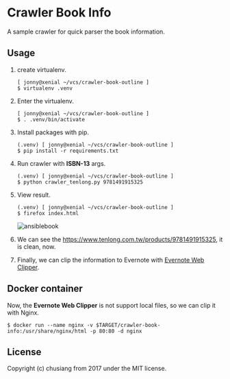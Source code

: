# Crawler Book Info

A sample crawler for quick parser the book information.

## Usage

1. create virtualenv.

       [ jonny@xenial ~/vcs/crawler-book-outline ]
       $ virtualenv .venv

1. Enter the virtualenv.

       [ jonny@xenial ~/vcs/crawler-book-outline ]
       $ . .venv/bin/activate

1. Install packages with pip.

       (.venv) [ jonny@xenial ~/vcs/crawler-book-outline ]
       $ pip install -r requirements.txt

1. Run crawler with **ISBN-13** args.

       (.venv) [ jonny@xenial ~/vcs/crawler-book-outline ]
       $ python crawler_tenlong.py 9781491915325

1. View result.

       (.venv) [ jonny@xenial ~/vcs/crawler-book-outline ]
       $ firefox index.html

    ![ansiblebook](https://cloud.githubusercontent.com/assets/219066/24584670/8ffb25f2-17a7-11e7-913a-2f570f773a66.png)

1. We can see the https://www.tenlong.com.tw/products/9781491915325, it is clean, now.
1. Finally, we can clip the information to Evernote with [Evernote Web Clipper](https://evernote.com/intl/zh-tw/webclipper/).

## Docker container

Now, the **Evernote Web Clipper** is not support local files, so we can clip it with Nginx.

    $ docker run --name nginx -v $TARGET/crawler-book-info:/usr/share/nginx/html -p 80:80 -d nginx

## License

Copyright (c) chusiang from 2017 under the MIT license.

